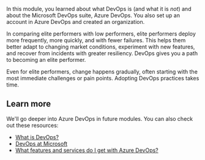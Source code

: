 In this module, you learned about what DevOps is (and what it is *not*) and about the Microsoft DevOps suite, Azure DevOps. You also set up an account in Azure DevOps and created an organization.

In comparing elite performers with low performers, elite performers deploy more frequently, more quickly, and with fewer failures. This helps them better adapt to changing market conditions, experiment with new features, and recover from incidents with greater resiliency. DevOps gives you a path to becoming an elite performer.

Even for elite performers, change happens gradually, often starting with the most immediate challenges or pain points. Adopting DevOps practices takes time.

## Learn more

We'll go deeper into Azure DevOps in future modules. You can also check out these resources:

* [What is DevOps?](https://docs.microsoft.com/azure/devops/learn/what-is-devops?azure-portal=true)
* [DevOps at Microsoft](https://docs.microsoft.com/azure/devops/learn/devops-at-microsoft?azure-portal=true)
* [What features and services do I get with Azure DevOps?](https://docs.microsoft.com/azure/devops/user-guide/services?view=azure-devops?azure-portal=true)